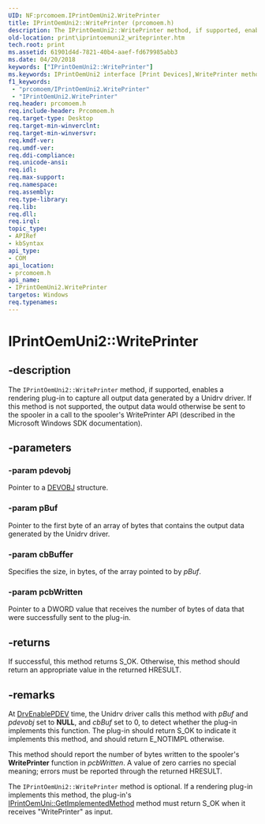 ```yaml
---
UID: NF:prcomoem.IPrintOemUni2.WritePrinter
title: IPrintOemUni2::WritePrinter (prcomoem.h)
description: The IPrintOemUni2::WritePrinter method, if supported, enables a rendering plug-in to capture all output data generated by a Unidrv driver.
old-location: print\iprintoemuni2_writeprinter.htm
tech.root: print
ms.assetid: 61901d4d-7821-40b4-aaef-fd679985abb3
ms.date: 04/20/2018
keywords: ["IPrintOemUni2::WritePrinter"]
ms.keywords: IPrintOemUni2 interface [Print Devices],WritePrinter method, IPrintOemUni2.WritePrinter, IPrintOemUni2::WritePrinter, WritePrinter, WritePrinter method [Print Devices], WritePrinter method [Print Devices],IPrintOemUni2 interface, prcomoem/IPrintOemUni2::WritePrinter, print.iprintoemuni2_writeprinter, print_unidrv-pscript_rendering_8dfd9075-d0a9-451b-bb31-9e1a55c16c1c.xml
f1_keywords:
 - "prcomoem/IPrintOemUni2.WritePrinter"
 - "IPrintOemUni2.WritePrinter"
req.header: prcomoem.h
req.include-header: Prcomoem.h
req.target-type: Desktop
req.target-min-winverclnt: 
req.target-min-winversvr: 
req.kmdf-ver: 
req.umdf-ver: 
req.ddi-compliance: 
req.unicode-ansi: 
req.idl: 
req.max-support: 
req.namespace: 
req.assembly: 
req.type-library: 
req.lib: 
req.dll: 
req.irql: 
topic_type:
- APIRef
- kbSyntax
api_type:
- COM
api_location:
- prcomoem.h
api_name:
- IPrintOemUni2.WritePrinter
targetos: Windows
req.typenames: 
---
```


# IPrintOemUni2::WritePrinter


## -description


The <code>IPrintOemUni2::WritePrinter</code> method, if supported, enables a rendering plug-in to capture all output data generated by a Unidrv driver. If this method is not supported, the output data would otherwise be sent to the spooler in a call to the spooler's WritePrinter API (described in the Microsoft Windows SDK documentation).


## -parameters




### -param pdevobj

Pointer to a <a href="https://docs.microsoft.com/windows-hardware/drivers/ddi/printoem/ns-printoem-_devobj">DEVOBJ</a> structure.


### -param pBuf

Pointer to the first byte of an array of bytes that contains the output data generated by the Unidrv driver.


### -param cbBuffer

Specifies the size, in bytes, of the array pointed to by <i>pBuf</i>.


### -param pcbWritten

Pointer to a DWORD value that receives the number of bytes of data that were successfully sent to the plug-in.


## -returns



If successful, this method returns S_OK. Otherwise, this method should return an appropriate value in the returned HRESULT.




## -remarks



At <a href="https://docs.microsoft.com/windows/win32/api/winddi/nf-winddi-drvenablepdev">DrvEnablePDEV</a> time, the Unidrv driver calls this method with <i>pBuf</i> and <i>pdevobj</i> set to <b>NULL</b>, and <i>cbBuf</i> set to 0, to detect whether the plug-in implements this function. The plug-in should return S_OK to indicate it implements this method, and should return E_NOTIMPL otherwise.

This method should report the number of bytes written to the spooler's <b>WritePrinter</b> function in <i>pcbWritten</i>. A value of zero carries no special meaning; errors must be reported through the returned HRESULT.

The <code>IPrintOemUni2::WritePrinter</code> method is optional. If a rendering plug-in implements this method, the plug-in's <a href="https://docs.microsoft.com/windows-hardware/drivers/ddi/prcomoem/nf-prcomoem-iprintoemuni-getimplementedmethod">IPrintOemUni::GetImplementedMethod</a> method must return S_OK when it receives "WritePrinter" as input.



